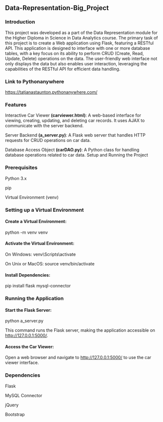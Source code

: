 ## Data-Representation-Big_Project


### Introduction

This project was developed as a part of the Data Representation module for the Higher Diploma in Science in Data Analytics course. The primary task of this project is to create a Web application using Flask, featuring a RESTful API. This application is designed to interface with one or more database tables, with a key focus on its ability to perform CRUD (Create, Read, Update, Delete) operations on the data. The user-friendly web interface not only displays the data but also enables user interaction, leveraging the capabilities of the RESTful API for efficient data handling.

### Link to Pythonanywhere

https://tatjanastaunton.pythonanywhere.com/


### Features

Interactive Car Viewer **(carviewer.html)**: A web-based interface for viewing, creating, updating, and deleting car records. It uses AJAX to communicate with the server backend.

Server Backend **(a_server.py)**: A Flask web server that handles HTTP requests for CRUD operations on car data.

Database Access Object **(carDAO.py)**: A Python class for handling database operations related to car data.
Setup and Running the Project


### Prerequisites

Python 3.x

pip

Virtual Environment (venv)

### Setting up a Virtual Environment

#### Create a Virtual Environment:

python -m venv venv

#### Activate the Virtual Environment: 

On Windows: venv\Scripts\activate

On Unix or MacOS: source venv/bin/activate

#### Install Dependencies:

pip install flask mysql-connector

### Running the Application

#### Start the Flask Server:

python a_server.py

This command runs the Flask server, making the application accessible on http://127.0.0.1:5000/.

#### Access the Car Viewer:
Open a web browser and navigate to http://127.0.0.1:5000/ to use the car viewer interface.

### Dependencies

Flask

MySQL Connector

jQuery

Bootstrap


